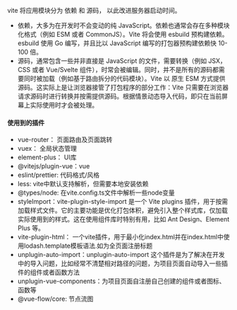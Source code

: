 
vite 将应用模块分为 依赖 和 源码， 以此改进服务器启动时间。

* 依赖，大多为在开发时不会变动的纯 JavaScript。依赖也通常会存在多种模块化格式（例如 ESM 或者 CommonJS）。Vite 将会使用 esbuild 预构建依赖。esbuild 使用 Go 编写，并且比以 JavaScript 编写的打包器预构建依赖快 10-100 倍。
* 源码，通常包含一些并非直接是 JavaScript 的文件，需要转换（例如 JSX，CSS 或者 Vue/Svelte 组件），时常会被编辑。同时，并不是所有的源码都需要同时被加载（例如基于路由拆分的代码模块）。Vite 以 原生 ESM 方式提供源码。这实际上是让浏览器接管了打包程序的部分工作：Vite 只需要在浏览器请求源码时进行转换并按需提供源码。根据情景动态导入代码，即只在当前屏幕上实际使用时才会被处理。

#### 使用到的插件

* vue-router： 页面路由及页面跳转
* vuex： 全局状态管理
* element-plus： UI库
* @vitejs/plugin-vue：vue
* eslint/prettier: 代码格式/风格
* less: vite中默认支持解析，但需要本地安装依赖
* @types/node: 在vite.config.ts文件中解析一些node变量
* styleImport：vite-plugin-style-import 是一个 Vite plugins 插件，用于按需加载样式文件。它的主要功能是优化打包体积，避免引入整个样式库，仅加载实际使用到的样式。这在使用组件库时特别有用，比如 Ant Design、Element Plus 等。
* vite-plugin-html： 一个vite插件，用于最小化index.html并在index.html中使用lodash.template模板语法.如为全页面注册标题
* unplugin-auto-import：unplugin-auto-import 这个插件是为了解决在开发中的导入问题，比如经常不清楚相对路径的问题，为项目页面自动导入一些插件的组件或者函数方法
* unplugin-vue-components：为项目页面自注册自己创建的组件或者图标、函数等
* @vue-flow/core: 节点流图